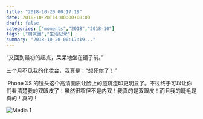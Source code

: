 ```yaml
---
title: "2018-10-20 00:17:19"
date: 2018-10-20T14:00:00+08:00
draft: false
categories: ["moments","2018","2018-10"]
tags: ["朋友圈","生活记录"]
summary: "2018-10-20 00:17:19..."
---
```


“又回到最初的起点，呆呆地坐在镜子前。”

三个月不见我的化妆台，我真是：“想死你了！”

iPhone XS 的镜头这个高清画质让脸上的痘坑痘印更明显了。不过终于可以让你们看清楚我的双眼皮了！虽然很窄但不是内双！我真的是双眼皮！而且我的睫毛是真的！真的！

![Media 1](/Moments/photos/2018-10-20/201810200017190.jpg)

